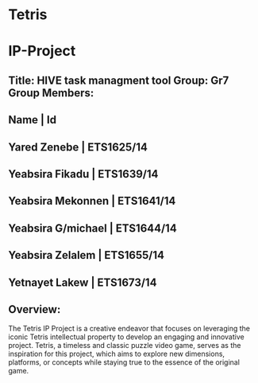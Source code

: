 # Tetris
# IP-Project
Title: HIVE task managment tool
Group: Gr7
Group Members: 
------------------------------------------------------------------------------------------------------ 
Name                    | Id 
------------------------------------------------------------------------------------------------------           
Yared Zenebe            | ETS1625/14
------------------------------------------------------------------------------------------------------ 
Yeabsira Fikadu         | ETS1639/14
------------------------------------------------------------------------------------------------------
Yeabsira Mekonnen       | ETS1641/14
------------------------------------------------------------------------------------------------------ 
Yeabsira G/michael      | ETS1644/14
------------------------------------------------------------------------------------------------------
Yeabsira Zelalem        | ETS1655/14
------------------------------------------------------------------------------------------------------ 
Yetnayet Lakew          | ETS1673/14
------------------------------------------------------------------------------------------------------
## Overview:
The Tetris IP Project is a creative endeavor that focuses on leveraging the iconic Tetris intellectual property to develop an engaging and innovative project. Tetris, a timeless and classic puzzle video game, serves as the inspiration for this project, which aims to explore new dimensions, platforms, or concepts while staying true to the essence of the original game.
